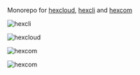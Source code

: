 Monorepo for [hexcloud](./src/hexcloud/README.md), [hexcli](./src/hexcli/README.md) and [hexcom](./src/hexcom/README.md) 


![hexcli](https://github.com/3vilM33pl3/hexrepo/actions/workflows/build-hexcli.yml/badge.svg)

![hexcloud](https://github.com/3vilM33pl3/hexrepo/actions/workflows/build-hexcloud.yml/badge.svg)

![hexcom](https://github.com/3vilM33pl3/hexrepo/actions/workflows/build-hexcom.yml/badge.svg)

![hexcom](https://github.com/3vilM33pl3/hexrepo/actions/workflows/deploy-hexcloud.yml/badge.svg)
